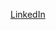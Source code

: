 [LinkedIn](https://www.linkedin.com/in/ryan-fangk/)

<!---
R4BBT/R4BBT is a ✨ special ✨ repository because its `README.md` (this file) appears on your GitHub profile.
You can click the Preview link to take a look at your changes.
--->
